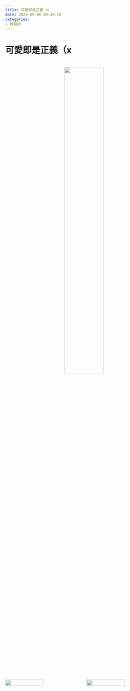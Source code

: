 ```yaml
---
title: 可愛即是正義（x
date: 2020-09-06 00:49:26
categories: 
- 我就吠
---
```


# 可愛即是正義（x

<br />

<div align=center> 
  <img src="/images/cute_is_justice_1.jpg" width="50%" />
</div>

<div style="display: flex;">
  <img style="margin-right: 0.5rem" align=left src="/images/cute_is_justice_2.jpg" width="50%" />
  <img style="margin-left: 0.5rem" src="/images/cute_is_justice_3.jpg" width="50%" />
</div>
